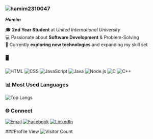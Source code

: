  ### ![hamim2310047](https://img.shields.io/badge/User-Profile-blue?style=flat&logo=person)

   ***Hamim***
   
🎓 **2nd Year Student** at *United International University*  
💻 Passionate about **Software Development** & Problem-Solving  
🚀 Currently **exploring new technologies** and expanding my skill set  


  ### 🖥️

![HTML](https://img.shields.io/badge/HTML5-E34F26?style=flat&logo=html5&logoColor=white)
![CSS](https://img.shields.io/badge/CSS3-1572B6?style=flat&logo=css3&logoColor=white)
![JavaScript](https://img.shields.io/badge/JavaScript-F7DF1E?style=flat&logo=javascript&logoColor=black)
![Java](https://img.shields.io/badge/Java-007396?style=flat&logo=java&logoColor=white)
![Node.js](https://img.shields.io/badge/Node.js-43853D?style=flat&logo=node.js&logoColor=white)
![C](https://img.shields.io/badge/C-00599C?style=flat&logo=c&logoColor=white)
![C++](https://img.shields.io/badge/C++-00599C?style=flat&logo=c%2B%2B&logoColor=white)


### 📊 Most Used Languages
![Top Langs](https://github-readme-stats.vercel.app/api/top-langs/?username=hamim2310047&layout=compact)

### 🌐 Connect

[![Email](https://img.shields.io/badge/Email-D14836?style=for-the-badge&logo=gmail&logoColor=white)](mailto:hamim2310047@bscse.uiu.ac.bd)
[![Facebook](https://img.shields.io/badge/Facebook-1877F2?style=for-the-badge&logo=facebook&logoColor=white)](https://facebook.com/muhammad.hamim.886006/)
[![LinkedIn](https://img.shields.io/badge/LinkedIn-0077B5?style=for-the-badge&logo=linkedin&logoColor=white)](https://linkedin.com/in/muhammad-hamim-196466277/)

###Profile View
![Visitor Count](https://profile-counter.glitch.me/hamim2310047/count.svg)


<!---
hamim2310047/hamim2310047 is a ✨ special ✨ repository because its `README.md` (this file) appears on your GitHub profile.
You can click the Preview link to take a look at your changes.
--->
